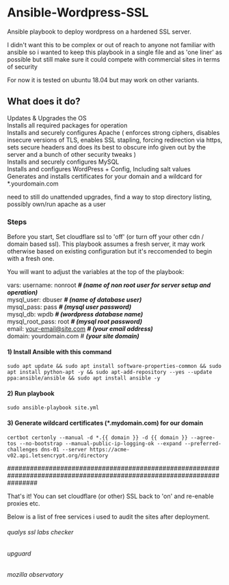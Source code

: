 # Ansible-Wordpress-SSL
Ansible playbook to deploy wordpress on a hardened SSL server.

I didn't want this to be complex or out of reach to anyone not familiar with ansible so i wanted to keep this playbook in a single file and as 'one liner' as possible but still make sure it could compete with commercial sites in terms of security

For now it is tested on ubuntu 18.04 but may work on other variants.

## What does it do?
Updates & Upgrades the OS  
Installs all required packages for operation  
Installs and securely configures Apache ( enforces strong ciphers, disables insecure versions of TLS, enables SSL stapling, forcing redirection via https, sets secure headers and does its best to obscure info given out by the server and a bunch of other security tweaks )  
Installs and securely configures MySQL  
Installs and configures WordPress + Config, Including salt values  
Generates and installs certificates for your domain and a wildcard for *.yourdomain.com

need to still do unattended upgrades, find a way to stop directory listing, possibly own/run apache as a user 
### Steps

Before you start, Set cloudflare ssl to 'off' (or turn off your other cdn / domain based ssl). This playbook assumes a fresh server, it may work otherwise based on existing configuration but it's reccomended to begin with a fresh one.

You will want to adjust the variables at the top of the playbook:

  vars:
    username: nonroot ***# (name of non root user for server setup and operation)***  
    mysql_user: dbuser ***# (name of database user)***  
    mysql_pass: pass ***# (mysql user password)***  
    mysql_db: wpdb ***# (wordpress database name)***  
    mysql_root_pass: root ***# (mysql root password)***  
    email: your-email@site.com ***# (your email address)***  
    domain: yourdomain.com # ***(your site domain)***  

#### 1) Install Ansible with this command
`sudo apt update && sudo apt install software-properties-common && sudo apt install python-apt -y && sudo apt-add-repository --yes --update ppa:ansible/ansible && sudo apt install ansible -y`

#### 2) Run playbook
`sudo ansible-playbook site.yml`

#### 3) Generate wildcard certificates (*.mydomain.com) for our domain 
`certbot certonly --manual -d *.{{ domain }} -d {{ domain }} --agree-tos --no-bootstrap --manual-public-ip-logging-ok --expand --preferred-challenges dns-01 --server https://acme-v02.api.letsencrypt.org/directory`

########################################################################################################################

That's it! You can set cloudflare (or other) SSL back to 'on' and re-enable proxies etc.

Below is a list of free services i used to audit the sites after deployment.

###### qualys ssl labs checker
###### upguard
###### mozilla observatory

